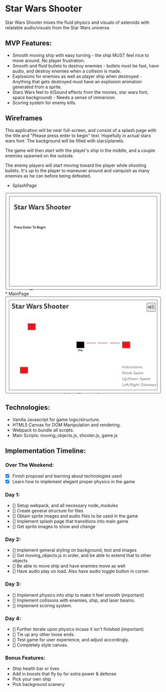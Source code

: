 # Star Wars Shooter

Star Wars Shooter mixes the fluid physics and visuals of asteroids with relatable audio/visuals from the Star Wars universe.

## MVP Features:

* Smooth moving ship with easy turning - the ship MUST feel nice to move around. No player frustration.
* Smooth and fluid bullets to destroy enemies - bullets must be fast, have audio, and destroy enemies when a collision is made.
* Explosions for enemies as well as player ship when destroyed - Anything that gets destroyed must have an explosion animation generated from a sprite.
* Stars Wars feel to it(Sound effects from the movies, star wars font, space background) - Needs a sense of immersion.
* Scoring system for enemy kills.

## Wireframes

This application will be near full-screen, and consist of a splash page with the title and "Please press enter to begin" text. Hopefully in actual stars wars font. The background will be filled with stars/planets.

The game will then start with the player's ship in the middle, and a couple enemies spawned on the outside.

The enemy players will start moving toward the player while shooting bullets. It's up to the player to maneuver around and vanquish as many enemies as he can before being defeated.

* SplashPage
<img src='https://github.com/ameet01/star-wars-shooter/blob/master/docs/wireframe_splash.png' width='600px' />
* MainPage
<img src='https://github.com/ameet01/star-wars-shooter/blob/master/docs/wireframe_main.png' width='600px' />

## Technologies:

* Vanilla Javascript for game logic/structure.
* HTML5 Canvas for DOM Manipulation and rendering.
* Webpack to bundle all scripts.
* Main Scripts: moving_objects.js, shooter.js, game.js

## Implementation Timeline:

### Over The Weekend:
- [x] Finish proposal and learning about technologies used
- [x] Learn how to implement elegant proper physics in the game

### Day 1:
- [] Setup webpack, and all necessary node_modules
- [] Create general structure for files
- [] Obtain sprite images and audio files to be used in the game
- [] Implement splash page that transitions into main game
- [] Get sprite images to show and change

### Day 2:
- [] Implement general styling on background, text and images
- [] Get moving_objects.js in order, and be able to extend that to other objects
- [] Be able to move ship and have enemies move as well
- [] Have audio play on load. Also have audio toggle button in corner.

### Day 3:
- [] Implement physics into ship to make it feel smooth (important)
- [] Implement collisions with enemies, ship, and laser beams.
- [] Implement scoring system.

### Day 4:
- [] Further iterate upon physics incase it isn't finished (important)
- [] Tie up any other loose ends.
- [] Test game for user experience, and adjust accordingly.
- [] Completely style canvas.

### Bonus Features:

* Ship health bar or lives
* Add in boosts that fly by for extra power & defense
* Pick your own ship
* Pick background scenery
